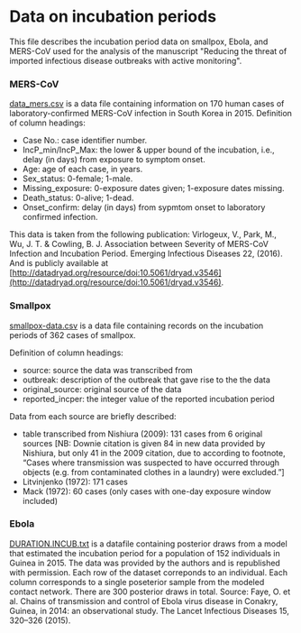 # Data on incubation periods

This file describes the incubation period data on smallpox, Ebola, and MERS-CoV used for the analysis of the manuscript "Reducing the threat of imported infectious disease outbreaks with active monitoring".

### MERS-CoV

[data_mers.csv](https://raw.githubusercontent.com/reichlab/activemonitr/master/inst/raw-data/data_mers.csv) is a data file containing information on 170 human cases of laboratory-confirmed MERS-CoV infection in South Korea in 2015.
Definition of column headings:

 - Case No.: case identifier number.
 - IncP_min/IncP_Max: the lower & upper bound of the incubation, i.e., delay (in days) from exposure to symptom onset.
 - Age: age of each case, in years.
 - Sex_status: 0-female; 1-male.
 - Missing_exposure: 0-exposure dates given; 1-exposure dates missing.
 - Death_status: 0-alive; 1-dead.
 - Onset_confirm: delay (in days) from sypmtom onset to laboratory confirmed infection.

This data is taken from the following publication: Virlogeux, V., Park, M., Wu, J. T. & Cowling, B. J. Association between Severity of MERS-CoV Infection and Incubation Period. Emerging Infectious Diseases 22, (2016). And is publicly available at [http://datadryad.org/resource/doi:10.5061/dryad.v3546](http://datadryad.org/resource/doi:10.5061/dryad.v3546).

### Smallpox

[smallpox-data.csv](https://raw.githubusercontent.com/reichlab/activemonitr/master/inst/raw-data/smallpox-data.csv) is a data file containing records on the incubation periods of 362 cases of smallpox. 

Definition of column headings:

 - source: source the data was transcribed from
 - outbreak: description of the outbreak that gave rise to the the data
 - original_source: original source of the data
 - reported_incper: the integer value of the reported incubation period

Data from each source are briefly described:
 - table transcribed from Nishiura (2009): 131 cases from 6 original sources [NB: Downie citation is given 84 in new data provided by Nishiura, but only 41 in the 2009 citation, due to according to footnote, “Cases where transmission was suspected to have occurred through objects (e.g. from contaminated clothes in a laundry) were excluded.”]
 - Litvinjenko (1972): 171 cases 
 - Mack (1972): 60 cases (only cases with one-day exposure window included)

### Ebola

[DURATION.INCUB.txt](https://raw.githubusercontent.com/reichlab/activemonitr/master/inst/raw-data/DURATION.INCUB.txt) is a datafile containing posterior draws from a model that estimated the incubation period for a population of 152 individuals in Guinea in 2015. The data was provided by the authors and is republished with permission. Each row of the dataset correponds to an individual. Each column corresponds to a single poseterior sample from the modeled contact network. There are 300 posterior draws in total. Source: Faye, O. et al. Chains of transmission and control of Ebola virus disease in Conakry, Guinea, in 2014: an observational study. The Lancet Infectious Diseases 15, 320–326 (2015).
